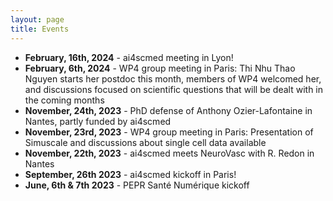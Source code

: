```yaml
---
layout: page
title: Events
---
```

- **February, 16th, 2024** - ai4scmed meeting in Lyon!
- **February, 6th, 2024** - WP4 group meeting in Paris: Thi Nhu Thao Nguyen starts her postdoc this month, members of WP4 welcomed her, and discussions focused on scientific questions that will be dealt with in the coming months
- **November, 24th, 2023** - PhD defense of Anthony Ozier-Lafontaine in Nantes, partly funded by ai4scmed
- **November, 23rd, 2023** - WP4 group meeting in Paris: Presentation of Simuscale and discussions about single cell data available
- **November, 22th, 2023** - ai4scmed meets NeuroVasc with R. Redon in Nantes 
- **September, 26th 2023** - ai4scmed kickoff in Paris!
- **June, 6th & 7th 2023** - PEPR Santé Numérique kickoff

